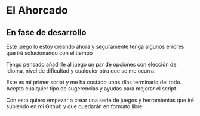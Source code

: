 # El Ahorcado
## **En fase de desarrollo**
Este juego lo estoy creando ahora y seguramente tenga algunos errores que iré solucionando con el tiempo

Tengo pensado añadirle al juego un par de opciones con elección de idioma, nivel de dificultad y cualquier otra que se me ocurra.

Este es mi primer script y me ha costado unos días terminarlo del todo. Acepto cualquier tipo de sugerencias y ayudas para mejorar el script.

Con esto quiero empezar a crear una serie de juegos y herramientas que iré subiendo en mi Github y que quedarán en formato libre.